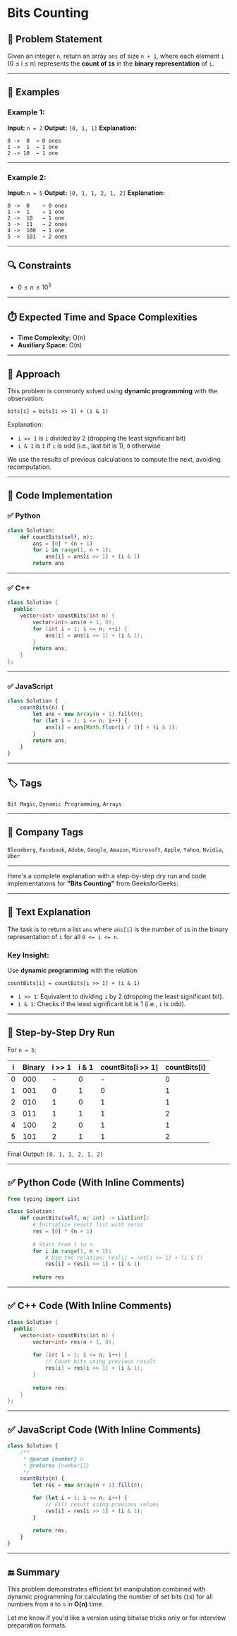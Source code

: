 # Bits Counting

## 🧩 Problem Statement

Given an integer `n`, return an array `ans` of size `n + 1`, where each element `i` (0 ≤ i ≤ n) represents the **count of `1`s** in the **binary representation** of `i`.

---

## 🧪 Examples

### Example 1:

**Input:**
`n = 2`
**Output:**
`[0, 1, 1]`
**Explanation:**

```
0 ->  0  → 0 ones  
1 ->  1  → 1 one  
2 -> 10  → 1 one  
```

---

### Example 2:

**Input:**
`n = 5`
**Output:**
`[0, 1, 1, 2, 1, 2]`
**Explanation:**

```
0 ->  0    → 0 ones  
1 ->  1    → 1 one  
2 ->  10   → 1 one  
3 ->  11   → 2 ones  
4 ->  100  → 1 one  
5 ->  101  → 2 ones  
```

---

## 🔍 Constraints

* $0 \leq n \leq 10^5$

---

## ⏱️ Expected Time and Space Complexities

* **Time Complexity:** O(n)
* **Auxiliary Space:** O(n)

---

## 🧠 Approach

This problem is commonly solved using **dynamic programming** with the observation:

```
bits[i] = bits[i >> 1] + (i & 1)
```

Explanation:

* `i >> 1` is `i` divided by 2 (dropping the least significant bit)
* `i & 1` is `1` if `i` is odd (i.e., last bit is 1), `0` otherwise

We use the results of previous calculations to compute the next, avoiding recomputation.

---

## 🚀 Code Implementation

### ✅ Python

```python
class Solution:
    def countBits(self, n):
        ans = [0] * (n + 1)
        for i in range(1, n + 1):
            ans[i] = ans[i >> 1] + (i & 1)
        return ans
```

---

### ✅ C++

```cpp
class Solution {
  public:
    vector<int> countBits(int n) {
        vector<int> ans(n + 1, 0);
        for (int i = 1; i <= n; ++i) {
            ans[i] = ans[i >> 1] + (i & 1);
        }
        return ans;
    }
};
```

---

### ✅ JavaScript

```javascript
class Solution {
    countBits(n) {
        let ans = new Array(n + 1).fill(0);
        for (let i = 1; i <= n; i++) {
            ans[i] = ans[Math.floor(i / 2)] + (i & 1);
        }
        return ans;
    }
}
```

---

## 🏷️ Tags

`Bit Magic`, `Dynamic Programming`, `Arrays`

---

## 💼 Company Tags

`Bloomberg`, `Facebook`, `Adobe`, `Google`, `Amazon`, `Microsoft`, `Apple`, `Yahoo`, `Nvidia`, `Uber`

---

Here's a complete explanation with a step-by-step dry run and code implementations for **"Bits Counting"** from GeeksforGeeks:

---

## 🧠 Text Explanation

The task is to return a list `ans` where `ans[i]` is the number of `1`s in the binary representation of `i` for all `0 <= i <= n`.

### Key Insight:

Use **dynamic programming** with the relation:

```
countBits[i] = countBits[i >> 1] + (i & 1)
```

* `i >> 1`: Equivalent to dividing `i` by 2 (dropping the least significant bit).
* `i & 1`: Checks if the least significant bit is 1 (i.e., `i` is odd).

---

## 🧪 Step-by-Step Dry Run

For `n = 5`:

| i | Binary | i >> 1 | i & 1 | countBits\[i >> 1] | countBits\[i] |
| - | ------ | ------ | ----- | ------------------ | ------------- |
| 0 | 000    | -      | 0     | -                  | 0             |
| 1 | 001    | 0      | 1     | 0                  | 1             |
| 2 | 010    | 1      | 0     | 1                  | 1             |
| 3 | 011    | 1      | 1     | 1                  | 2             |
| 4 | 100    | 2      | 0     | 1                  | 1             |
| 5 | 101    | 2      | 1     | 1                  | 2             |

Final Output: `[0, 1, 1, 2, 1, 2]`

---

## ✅ Python Code (With Inline Comments)

```python
from typing import List

class Solution:
    def countBits(self, n: int) -> List[int]:
        # Initialize result list with zeros
        res = [0] * (n + 1)
        
        # Start from 1 to n
        for i in range(1, n + 1):
            # Use the relation: res[i] = res[i >> 1] + (i & 1)
            res[i] = res[i >> 1] + (i & 1)
        
        return res
```

---

## ✅ C++ Code (With Inline Comments)

```cpp
class Solution {
  public:
    vector<int> countBits(int n) {
        vector<int> res(n + 1, 0);
        
        for (int i = 1; i <= n; i++) {
            // Count bits using previous result
            res[i] = res[i >> 1] + (i & 1);
        }
        
        return res;
    }
};
```

---

## ✅ JavaScript Code (With Inline Comments)

```javascript
class Solution {
    /**
     * @param {number} n
     * @returns {number[]}
     */
    countBits(n) {
        let res = new Array(n + 1).fill(0);

        for (let i = 1; i <= n; i++) {
            // Fill result using previous values
            res[i] = res[i >> 1] + (i & 1);
        }

        return res;
    }
}
```

---

## 🔚 Summary

This problem demonstrates efficient bit manipulation combined with dynamic programming for calculating the number of set bits (`1`s) for all numbers from `0` to `n` in **O(n)** time.

Let me know if you'd like a version using bitwise tricks only or for interview preparation formats.

